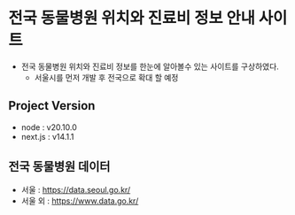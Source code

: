 # 전국 동물병원 위치와 진료비 정보 안내 사이트
- 전국 동물병원 위치와 진료비 정보를 한눈에 알아볼수 있는 사이트를 구상하였다.
  - 서울시를 먼저 개발 후 전국으로 확대 할 예정

## Project Version
- node : v20.10.0
- next.js : v14.1.1

## 전국 동물병원 데이터
- 서울 : https://data.seoul.go.kr/
- 서울 외 : https://www.data.go.kr/
